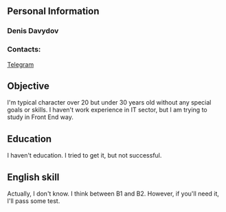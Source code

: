 ## Personal Information

### Denis Davydov

### Contacts:

[Telegram](https://t.me/pucpucpuc)

## Objective

I'm typical character over 20 but under 30 years old without any special goals or skills. I haven't work experience in IT sector, but I am trying to study in Front End way.

## Education

I haven't education. I tried to get it, but not successful.

## English skill

Actually, I don't know. I think between B1 and B2. However, if you'll need it, I'll pass some test.
